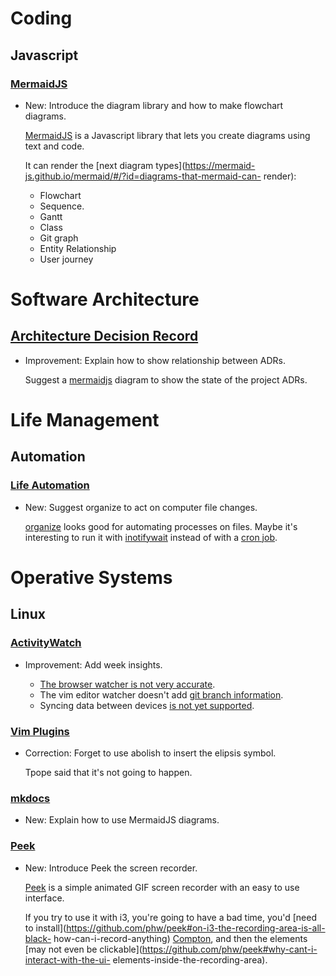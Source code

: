 # Coding

## Javascript

### [MermaidJS](mermaidjs.md)

* New: Introduce the diagram library and how to make flowchart diagrams.

    [MermaidJS](https://mermaid-js.github.io) is a Javascript library that
    lets you create diagrams using text and code.
    
    It can render the [next diagram
    types](https://mermaid-js.github.io/mermaid/#/?id=diagrams-that-mermaid-can-
    render):
    
    * Flowchart
    * Sequence.
    * Gantt
    * Class
    * Git graph
    * Entity Relationship
    * User journey

# Software Architecture

## [Architecture Decision Record](adr.md)

* Improvement: Explain how to show relationship between ADRs.

    Suggest a [mermaidjs](mermaidjs.md) diagram to show the state of the
    project ADRs.

# Life Management

## Automation

### [Life Automation](life_management.md)

* New: Suggest organize to act on computer file changes.

    [organize](https://organize.readthedocs.io/en/latest/) looks good for
    automating processes on files. Maybe it's interesting to run it with
    [inotifywait](https://askubuntu.com/a/819290) instead of with a [cron
    job](https://github.com/tfeldmann/organize/issues/18).

# Operative Systems

## Linux

### [ActivityWatch](activitywatch.md)

* Improvement: Add week insights.

    * [The browser watcher is not very
    accurate](https://github.com/ActivityWatch/aw-watcher-web/issues/20).
    * The vim editor watcher doesn't add [git branch
    information](https://github.com/ActivityWatch/aw-watcher-vim/issues/19).
    * Syncing data between devices [is not yet
    supported](https://github.com/ActivityWatch/activitywatch/issues/35).

### [Vim Plugins](vim_plugins.md)

* Correction: Forget to use abolish to insert the elipsis symbol.

    Tpope said that it's not going to happen.

### [mkdocs](mkdocs.md)

* New: Explain how to use MermaidJS diagrams.

### [Peek](peek.md)

* New: Introduce Peek the screen recorder.

    [Peek](https://github.com/phw/peek) is a simple animated GIF screen
    recorder
    with an easy to use interface.
    
    If you try to use it with i3, you're going to have a bad time, you'd
    [need to
    install](https://github.com/phw/peek#on-i3-the-recording-area-is-all-black-
    how-can-i-record-anything)
    [Compton](https://github.com/chjj/compton), and then the elements [may
    not even be
    clickable](https://github.com/phw/peek#why-cant-i-interact-with-the-ui-
    elements-inside-the-recording-area).